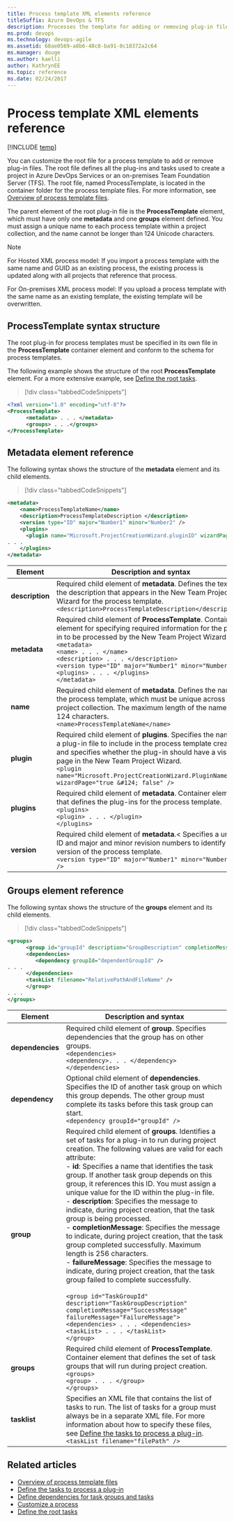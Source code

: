 ```yaml
---
title: Process template XML elements reference
titleSuffix: Azure DevOps & TFS
description: Processes the template for adding or removing plug-in files.
ms.prod: devops
ms.technology: devops-agile
ms.assetid: 68ae0569-a8b6-48c8-ba91-0c18372a2c64
ms.manager: douge
ms.author: kaelliauthor: KathrynEE
ms.topic: reference
ms.date: 02/24/2017
---
```


# Process template XML elements reference

[!INCLUDE [temp](../../_shared/customization-phase-0-and-1-plus-version-header.md)]

You can customize the root file for a process template to add or remove plug-in files. The root file defines all the plug-ins and tasks used to create a project in Azure DevOps Services or an on-premises Team Foundation Server (TFS). The root file, named ProcessTemplate, is located in the container folder for the process template files. For more information, see [Overview of process template files](overview-process-template-files.md).  
  
 The parent element of the root plug-in file is the **ProcessTemplate** element, which must have only one **metadata** and one **groups** element defined. You must assign a unique name to each process template within a project collection, and the name cannot be longer than 124 Unicode characters.  
  
> [!NOTE]  
>  For Hosted XML process model: If you import a process template with the same name and GUID as an existing process, the existing process is updated along with all projects that reference that process.   
>   
>  For On-premises XML process model: If you upload a process template with the same name as an existing template, the existing template will be overwritten.    
  
<a name="template"></a>   
##  ProcessTemplate syntax structure  
 The root plug-in for process templates must be specified in its own file in the **ProcessTemplate** container element and conform to the schema for process templates.  
  
 The following example shows the structure of the root **ProcessTemplate** element. For a more extensive example, see [Define the root tasks](define-root-tasks-process-template-plug-in.md).  
  
> [!div class="tabbedCodeSnippets"]
```XML  
<?xml version="1.0" encoding="utf-8"?>  
<ProcessTemplate>  
      <metadata> . . . </metadata>  
      <groups> . . .</groups>  
</ProcessTemplate>  
```  
  
##  <a name="metadata"></a> Metadata element reference  
 The following syntax shows the structure of the **metadata** element and its child elements.  
  
> [!div class="tabbedCodeSnippets"]
```XML
<metadata>  
    <name>ProcessTemplateName</name>  
    <description>ProcessTemplateDescription </description>  
    <version type="ID" major="Number1" minor="Number2" />  
    <plugins>  
      <plugin name="Microsoft.ProjectCreationWizard.pluginID" wizardPage="true | false" />  
. . .  
    </plugins>  
</metadata>  
```  
  
|Element|Description and syntax|  
|-------------|------------|
|**description**|Required child element of **metadata**. Defines the text of the description that appears in the New Team Project Wizard for the process template. <br />`<description>ProcessTemplateDescription</description>`|  
|**metadata**|Required child element of **ProcessTemplate**. Container element for specifying required information for the plug-in to be processed by the New Team Project Wizard.<br />`<metadata>`<br />      `<name> . . . </name>`<br />      `<description> . . . </description>`<br />      `<version type="ID" major="Number1" minor="Number2/>`<br />      `<plugins> . . . </plugins>`<br />`</metadata>`|  
|**name**|Required child element of **metadata**. Defines the name of the process template, which must be unique across the project collection. The maximum length of the name is 124 characters.<br />`<name>ProcessTemplateName</name>`|  
|**plugin**|Required child element of **plugins**. Specifies the name of a plug-in file to include in the process template creation and specifies whether the plug-in should have a visible page in the New Team Project Wizard.<br />`<plugin name="Microsoft.ProjectCreationWizard.PluginName  wizardPage="true &#124; false" />`|  
|**plugins**|Required child element of **metadata**. Container element that defines the plug-ins for the process template.<br />`<plugins>`<br />      `<plugin> . . . </plugin>`<br />`</plugins>`| 
|**version**|Required child element of **metadata**.<  Specifies a unique ID and major and minor revision numbers to identify the version of the process template.<br />`<version type="ID" major="Number1" minor="Number2 " />`|
  
##  <a name="groups"></a> Groups element reference  
 The following syntax shows the structure of the **groups** element and its child elements.  
  
> [!div class="tabbedCodeSnippets"]
```XML
<groups>  
      <group id="groupId" description="GroupDescription" completionMessage="SuccessMessage">  
      <dependencies>   
         <dependency groupId="dependentGroupId" />  
. . .  
      </dependencies>  
      <taskList filename="RelativePathAndFileName" />  
      </group>  
. . .  
</groups>  
```  
  
|Element|Description and syntax|  
|-------------|------------|  
|**dependencies**|Required child element of **group**. Specifies dependencies that the group has on other groups.<br />`<dependencies>`<br />      `<dependency>. . . </dependency>`<br />`</dependencies>`|  
|**dependency**|Optional child element of **dependencies**. Specifies the ID of another task group on which this group depends. The other group must complete its tasks before this task group can start.<br />`<dependency groupId="groupId" />`|
|**group**|Required child element of **groups**. Identifies a set of tasks for a plug-in to run during project creation. The following values are valid for each attribute:<br />- **id**: Specifies a name that identifies the task group. If another task group depends on this group, it references this ID. You must assign a unique value for the ID within the plug-in file.<br /> - **description**: Specifies the message to indicate, during project creation, that the task group is being processed.<br />- **completionMessage**: Specifies the message to indicate, during project creation, that the task group completed successfully. Maximum length is 256 characters.<br />- **failureMessage**: Specifies the message to indicate, during project creation, that the task group failed to complete successfully.<br /><br />`<group id="TaskGroupId"     description="TaskGroupDescription"     completionMessage="SuccessMessage"     failureMessage="FailureMessage">`<br />      `<dependencies> . . . <dependencies>`<br />      `<taskList> . . . </taskList>`<br />`</group>`|  
|**groups**|Required child element of **ProcessTemplate**. Container element that defines the set of task groups that will run during project creation.<br />`<groups>`<br />      `<group> . . . </group>`<br />`</groups>`|  
|**tasklist**|Specifies an XML file that contains the list of tasks to run. The list of tasks for a group must always be in a separate XML file. For more information about how to specify these files, see [Define the tasks to process a plug-in](define-tasks-to-process-a-plug-in.md).<br />`<taskList filename="filePath" />`| 
  
## Related articles
-  [Overview of process template files](overview-process-template-files.md)   
-  [Define the tasks to process a plug-in](define-tasks-to-process-a-plug-in.md)   
-  [Define dependencies for task groups and tasks](define-dependencies-plug-ins-groups-tasks.md)   
-  [Customize a process](customize-process.md)   
-  [Define the root tasks](define-root-tasks-process-template-plug-in.md)